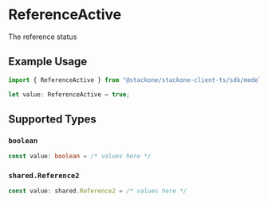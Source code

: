 # ReferenceActive

The reference status

## Example Usage

```typescript
import { ReferenceActive } from "@stackone/stackone-client-ts/sdk/models/shared";

let value: ReferenceActive = true;
```

## Supported Types

### `boolean`

```typescript
const value: boolean = /* values here */
```

### `shared.Reference2`

```typescript
const value: shared.Reference2 = /* values here */
```

